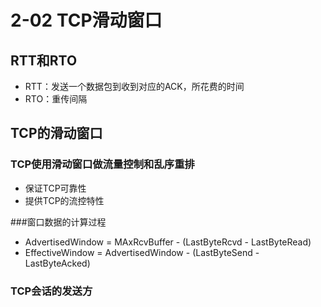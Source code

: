 # 2-02 TCP滑动窗口

## RTT和RTO

- RTT：发送一个数据包到收到对应的ACK，所花费的时间
- RTO：重传间隔

## TCP的滑动窗口

### TCP使用滑动窗口做流量控制和乱序重排

- 保证TCP可靠性
- 提供TCP的流控特性

###窗口数据的计算过程

- AdvertisedWindow = MAxRcvBuffer - (LastByteRcvd - LastByteRead)
- EffectiveWindow = AdvertisedWindow - (LastByteSend - LastByteAcked)

### TCP会话的发送方

